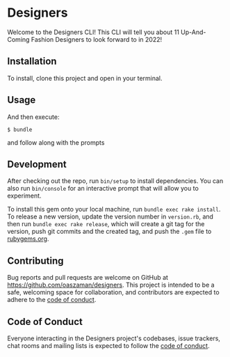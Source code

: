 # Designers

Welcome to the Designers CLI! This CLI will tell you about 11 Up-And-Coming Fashion Designers to look forward to in 2022! 

## Installation

To install, clone this project and open in your terminal.

## Usage
And then execute:

    $ bundle


and follow along with the prompts

## Development

After checking out the repo, run `bin/setup` to install dependencies. You can also run `bin/console` for an interactive prompt that will allow you to experiment.

To install this gem onto your local machine, run `bundle exec rake install`. To release a new version, update the version number in `version.rb`, and then run `bundle exec rake release`, which will create a git tag for the version, push git commits and the created tag, and push the `.gem` file to [rubygems.org](https://rubygems.org).

## Contributing

Bug reports and pull requests are welcome on GitHub at https://github.com/oaszaman/designers. This project is intended to be a safe, welcoming space for collaboration, and contributors are expected to adhere to the [code of conduct](https://github.com/oaszaman/designers/blob/master/CODE_OF_CONDUCT.md).

## Code of Conduct

Everyone interacting in the Designers project's codebases, issue trackers, chat rooms and mailing lists is expected to follow the [code of conduct](https://github.com/[USERNAME]/designers/blob/master/CODE_OF_CONDUCT.md).



